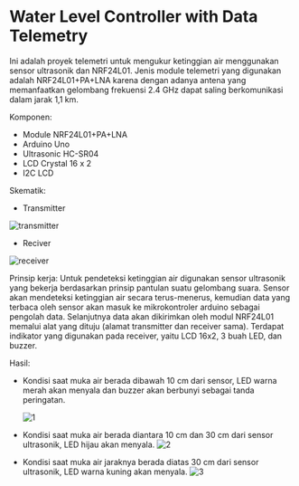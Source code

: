 # Water Level Controller with Data Telemetry
Ini adalah proyek telemetri untuk mengukur ketinggian air menggunakan sensor ultrasonik dan NRF24L01. Jenis module telemetri yang digunakan adalah NRF24L01+PA+LNA karena dengan adanya antena yang memanfaatkan gelombang frekuensi 2.4 GHz dapat saling berkomunikasi dalam jarak 1,1 km. 

Komponen:
- Module NRF24L01+PA+LNA
- Arduino Uno
- Ultrasonic HC-SR04
- LCD Crystal 16 x 2
- I2C LCD
 

Skematik:
- Transmitter

![transmitter](https://user-images.githubusercontent.com/93894711/211598306-cfd41c0f-b078-42e4-a554-88ac60bd38ed.png)

- Reciver

![receiver](https://user-images.githubusercontent.com/93894711/211598289-58671758-b9f0-4b00-aa82-464508d2d007.png)



Prinsip kerja:
Untuk pendeteksi ketinggian air digunakan sensor ultrasonik yang bekerja berdasarkan prinsip pantulan suatu gelombang suara. Sensor akan mendeteksi ketinggian air secara terus-menerus, kemudian data yang terbaca oleh sensor akan masuk ke mikrokontroler arduino sebagai pengolah data. Selanjutnya data akan dikirimkan oleh modul NRF24L01 memalui alat yang dituju (alamat transmitter dan receiver sama). Terdapat indikator yang digunakan pada receiver, yaitu LCD 16x2, 3 buah LED, dan buzzer. 

Hasil:
- Kondisi saat muka air berada dibawah 10 cm dari sensor, LED warna merah akan menyala dan buzzer akan berbunyi sebagai tanda peringatan.

  ![1](https://user-images.githubusercontent.com/93894711/213539898-f2598631-38df-428c-b8cd-5e297983d871.png)


- Kondisi saat muka air berada diantara 10 cm dan 30 cm dari sensor ultrasonik, LED hijau akan menyala.
![2](https://user-images.githubusercontent.com/93894711/213540840-9fa54c13-8a1c-48fb-b138-ba02837be30a.png)


- Kondisi saat muka air jaraknya berada diatas 30 cm dari sensor ultrasonik, LED warna kuning akan menyala.
![3](https://user-images.githubusercontent.com/93894711/213540830-abd9b1c9-e427-4bf0-aaa8-6b75952a7227.png)


